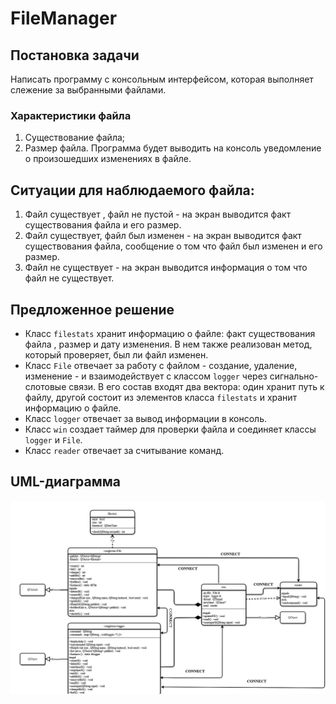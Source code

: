 # FileManager
## Постановка задачи 
Написать программу с консольным интерфейсом, которая выполняет слежение за выбранными файлами.
### Характеристики файла
1. Существование файла;
2. Размер файла.
Программа будет выводить на консоль уведомление о произошедших изменениях в файле.

## Ситуации для наблюдаемого файла:
1. Файл существует , файл не пустой - на экран выводится факт существования файла и его размер.
2. Файл существует, файл был изменен - на экран выводится факт существования файла, сообщение о том что файл был изменен и его размер.
3. Файл не существует - на экран выводится информация о том что файл не существует.
## Предложенное решение
- Класс `filestats` хранит информацию о файле: факт существования файла , размер и дату изменения. В нем также реализован метод, который проверяет, был ли файл изменен.
- Класс `File` отвечает за работу с файлом - создание, удаление, изменение - и взаимодействует с классом `logger` через сигнально-слотовые связи. В его состав входят два вектора: один хранит путь к файлу, другой состоит из элементов класса `filestats` и хранит информацию о файле.
- Класс `logger` отвечает за вывод информации в консоль.
- Класс `win` создает таймер для проверки файла и соединяет классы `logger` и `File`.
- Класс `reader` отвечает за считывание команд.
## UML-диаграмма
![Иллюстрация к проекту](https://github.com/mav9rick/Qt-lab-1.2/raw//develop/FileManagerUML.png)